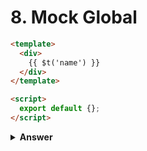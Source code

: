 # 8. Mock Global

```html
<template>
  <div>
    {{ $t('name') }}
  </div>
</template>

<script>
  export default {};
</script>
```

<details><summary><b>Answer</b></summary>

```javascript
import { shallowMount } from "@vue/test-utils";
import Component from "./Component.vue";

const factory = () => {
  return shallowMount(Component, { mocks: { $t: jest.fn() }});
};

describe("Component.vue", () => {
  test('submit method should work', async () => {
    wrapper.vm.submit()
    expect(wrapper.emitted('submit')).toStrictEqual([['DATA']]);
  });
});
```

</details>
